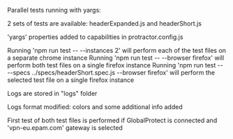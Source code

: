 Parallel tests running with yargs:

2 sets of tests are available: headerExpanded.js and headerShort.js

'yargs' properties added to capabilities in protractor.config.js

Running 'npm run test -- --instances 2' will perform each of the test files on a separate chrome instance
Running 'npm run test -- --browser firefox' will perform both test files on a single firefox instance
Running 'npm run test -- --specs ../specs/headerShort.spec.js --browser firefox' will perform the selected test file on a single firefox instance

Logs are stored in "logs" folder

Logs format modified: colors and some additional info added

First test of both test files is performed if GlobalProtect is connected and 'vpn-eu.epam.com' gateway is selected